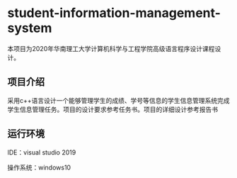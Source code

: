 # student-information-management-system
本项目为2020年华南理工大学计算机科学与工程学院高级语言程序设计课程设计。

## 项目介绍

采用c++语言设计一个能够管理学生的成绩、学号等信息的学生信息管理系统完成学生信息管理任务。项目的设计要求参考任务书。项目的详细设计参考报告书

## 运行环境

IDE：visual studio 2019

操作系统：windows10
